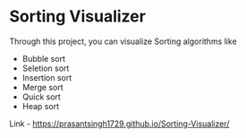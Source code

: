 # Sorting Visualizer
Through this project, you can visualize Sorting algorithms like
- Bubble sort 
- Seletion sort 
- Insertion sort 
- Merge sort 
- Quick sort
- Heap sort

Link - https://prasantsingh1729.github.io/Sorting-Visualizer/
